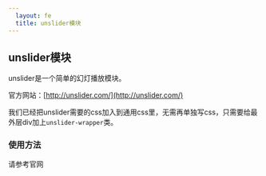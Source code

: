 ```yaml
---
  layout: fe
  title: unslider模块
---
```



## unslider模块

unslider是一个简单的幻灯播放模块。

官方网站：[http://unslider.com/](http://unslider.com/)

我们已经把unslider需要的css加入到通用css里，无需再单独写css，只需要给最外层div加上`unslider-wrapper`类。


### 使用方法

请参考官网